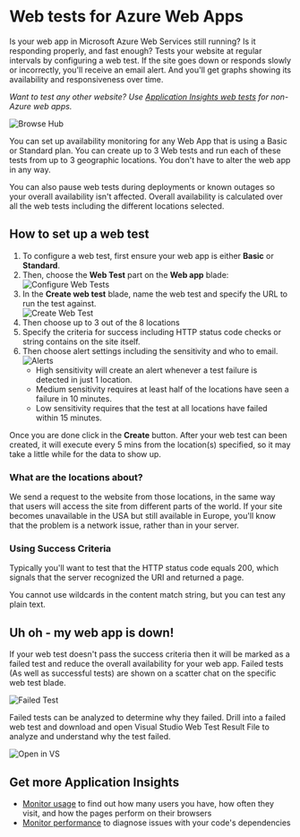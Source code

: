 <properties 
	pageTitle="Web tests for Azure Web Apps" 
	description="Create web tests to verify the responsiveness and availability of Azure web apps." 
	services="application-insights" 
    documentationCenter=""
	authors="alancameronwills" 
	manager="keboyd"/>

<tags
	ms.service="application-insights" 
	ms.workload="tbd" 
	ms.tgt_pltfrm="ibiza" 
	ms.devlang="na" 
	ms.topic="article" 
	ms.date="03/23/2015" 
	ms.author="awills"/>

# Web tests for Azure Web Apps

Is your web app in Microsoft Azure Web Services still running? Is it responding properly, and fast enough? Tests your website at regular intervals by configuring a web test. If the site goes down or responds slowly or incorrectly, you'll receive an email alert. And you'll get graphs showing its availability and responsiveness over time.  

*Want to test any other website? Use [Application Insights web tests][availability] for non-Azure web apps.*

![Browse Hub](./media/insights-create-web-tests/Inisghts_WebTestBlade.png)

You can set up availability monitoring for any Web App that is using a Basic or Standard plan.  You can create up to 3 Web tests and run each of these tests from up to 3 geographic locations. You don't have to alter the web app in any way.

You can also pause web tests during deployments or known outages so your overall availability isn't affected.  Overall availability is calculated over all the web tests including the different locations selected.

## How to set up a web test
1. To configure a web test, first ensure your web app is either **Basic** or **Standard**.
2. Then, choose the **Web Test** part on the **Web app** blade:  
    ![Configure Web Tests](./media/insights-create-web-tests/Insights_ConfigurePart.png)
3. In the **Create web test** blade, name the web test and specify the URL to run the test against.  
    ![Create Web Test](./media/insights-create-web-tests/Insights_CreateTest.png)
4. Then choose up to 3 out of the 8 locations
5. Specify the criteria for success including HTTP status code checks or string contains on the site itself.
6. Then choose alert settings including the sensitivity and who to email.  
    ![Alerts](./media/insights-create-web-tests/Inisghts_AlertCreation.png)
    - High sensitivity will create an alert whenever a test failure is detected in just 1 location.
    - Medium sensitivity requires at least half of the locations have seen a failure in 10 minutes.
    - Low sensitivity requires that the test at all locations have failed within 15 minutes.

Once you are done click in the **Create** button. After your web test can been created, it will execute every 5 mins from the location(s) specified, so it may take a little while for the data to show up.

### What are the locations about?
We send a request to the website from those locations, in the same way that users will access the site from different parts of the world. If your site becomes unavailable in the USA but still available in Europe, you'll know that the problem is a network issue, rather than in your server.

### Using Success Criteria
Typically you'll want to test that the HTTP status code equals 200, which signals that the server recognized the URI and returned a page.

You cannot use wildcards in the content match string, but you can test any plain text.

## Uh oh - my web app is down!
If your web test doesn't pass the success criteria then it will be marked as a failed test and reduce the overall availability for your web app. Failed tests (As well as successful tests) are shown on a scatter chat on the specific web test blade.  

![Failed Test](./media/insights-create-web-tests/Insights_FailedWebTest.png)

Failed tests can be analyzed to determine why they failed.  Drill into a failed web test and download and open Visual Studio Web Test Result File to analyze and understand why the test failed.

![Open in VS](./media/insights-create-web-tests/Insights_OpenInVS.png)


## Get more Application Insights

* [Monitor usage][azure-usage] to find out how many users you have, how often they visit, and how the pages perform on their browsers
* [Monitor performance][azure] to diagnose issues with your code's dependencies


<!--Link references-->

[availability]: app-insights-monitor-web-app-availability.md
[azure]: insights-perf-analytics.md
[azure-usage]: insights-usage-analytics.md

